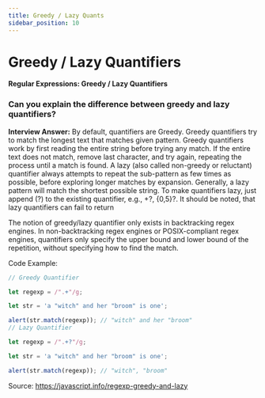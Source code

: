 ```yaml
---
title: Greedy / Lazy Quants
sidebar_position: 10
---
```


# Greedy / Lazy Quantifiers

**Regular Expressions: Greedy / Lazy Quantifiers**

<head>
  <title>Greedy / Lazy Quantifiers - JavaScript Interview Questions & Answers</title>
  <meta charSet="utf-8" />
</head>

### Can you explain the difference between greedy and lazy quantifiers?

**Interview Answer:** By default, quantifiers are Greedy. Greedy quantifiers try to match the longest text that matches given pattern. Greedy quantifiers work by first reading the entire string before trying any match. If the entire text does not match, remove last character, and try again, repeating the process until a match is found. A lazy (also called non-greedy or reluctant) quantifier always attempts to repeat the sub-pattern as few times as possible, before exploring longer matches by expansion. Generally, a lazy pattern will match the shortest possible string. To make quantifiers lazy, just append (?) to the existing quantifier, e.g., +?, {0,5}?. It should be noted, that lazy quantifiers can fail to return

The notion of greedy/lazy quantifier only exists in backtracking regex engines. In non-backtracking regex engines or POSIX-compliant regex engines, quantifiers only specify the upper bound and lower bound of the repetition, without specifying how to find the match.

Code Example:

```js
// Greedy Quantifier

let regexp = /".+"/g;

let str = 'a "witch" and her "broom" is one';

alert(str.match(regexp)); // "witch" and her "broom"
// Lazy Quantifier

let regexp = /".+?"/g;

let str = 'a "witch" and her "broom" is one';

alert(str.match(regexp)); // "witch", "broom"
```

Source: <https://javascript.info/regexp-greedy-and-lazy>
